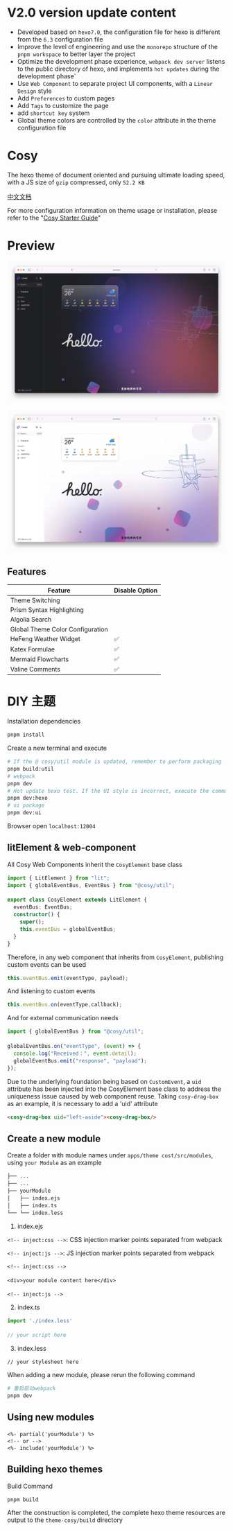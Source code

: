 # V2.0 version update content

- Developed based on `hexo7.0`, the configuration file for hexo is different from the `6.3` configuration file
- Improve the level of engineering and use the `monorepo` structure of the `pnpm workspace` to better layer the project
- Optimize the development phase experience, `webpack dev server` listens to the public directory of hexo, and implements `hot updates` during the development phase`
- Use `Web Component` to separate project UI components, with a `Linear Design` style
- Add `Preferences` to custom pages
- Add `Tags` to customize the page
- add `shortcut key` system
- Global theme colors are controlled by the `color` attribute in the theme configuration file

# Cosy

The hexo theme of document oriented and pursuing ultimate loading speed, with a JS size of `gzip` compressed, only `52.2 KB`

[中文文档](README_zh.md)

For more configuration information on theme usage or installation, please refer to the "[Cosy Starter Guide](https://mozzie.cn/2023/11/17/clpaes9390003zdvadsjub0k3/)"

# Preview

![Dark Mode](https://raw.githubusercontent.com/17px/assets-storage/main/hexo-theme-linear-dark.png)

![Light Mode](https://raw.githubusercontent.com/17px/assets-storage/main/hexo-theme-linear-light.png)

## Features

| Feature                          | Disable Option |
| -------------------------------- | -------------- |
| Theme Switching                  |                |
| Prism Syntax Highlighting        |                |
| Algolia Search                   |                |
| Global Theme Color Configuration |                |
| HeFeng Weather Widget            | ✅              |
| Katex Formulae                   | ✅              |
| Mermaid Flowcharts               | ✅              |
| Valine Comments                  | ✅              |

# DIY 主题

Installation dependencies

```bash
pnpm install
```

Create a new terminal and execute

```bash
# If the @ cosy/util module is updated, remember to perform packaging
pnpm build:util
# webpack
pnpm dev
# Hot update hexo test. If the UI style is incorrect, execute the command again and refresh the browser
pnpm dev:hexo
# ui package
pnpm dev:ui
```

Browser open `localhost:12004`

## litElement & web-component

All Cosy Web Components inherit the `CosyElement` base class

```ts
import { LitElement } from "lit";
import { globalEventBus, EventBus } from "@cosy/util";

export class CosyElement extends LitElement {
  eventBus: EventBus;
  constructor() {
    super();
    this.eventBus = globalEventBus;
  }
}
```

Therefore, in any web component that inherits from `CosyElement`, publishing custom events can be used

```ts
this.eventBus.emit(eventType, payload);
```

And listening to custom events

```ts
this.eventBus.on(eventType,callback);
```

And for external communication needs

```ts
import { globalEventBus } from "@cosy/util";

globalEventBus.on("eventType", (event) => {
  console.log("Received：", event.detail);
  globalEventBus.emit("response", "payload");
});
```

Due to the underlying foundation being based on `CustomEvent`, a `uid` attribute has been injected into the CosyElement base class to address the uniqueness issue caused by web component reuse. Taking `cosy-drag-box` as an example, it is necessary to add a 'uid' attribute

```html
<cosy-drag-box uid="left-aside"><cosy-drag-box/>
```

## Create a new module

Create a folder with module names under `apps/theme cost/src/modules`, using `your Module` as an example

```bash
├── ...
├── ...
├── yourModule
│   ├── index.ejs
│   ├── index.ts
└── └── index.less
```

1. index.ejs

`<!-- inject:css -->`:  CSS injection marker points separated from webpack

`<!-- inject:js -->`:  JS injection marker points separated from webpack

```ejs
<!-- inject:css -->

<div>your module content here</div>

<!-- inject:js -->
```

2. index.ts

```ts
import './index.less'

// your script here
```

3. index.less

```less
// your stylesheet here
```

When adding a new module, please rerun the following command

```bash
# 重启启动webpack
pnpm dev
```

## Using new modules

```ejs
<%- partial('yourModule') %>
<!-- or -->
<%- include('yourModule') %>
```

## Building hexo themes

Build Command

```bash
pnpm build
```

After the construction is completed, the complete hexo theme resources are output to the `theme-cosy/build` directory